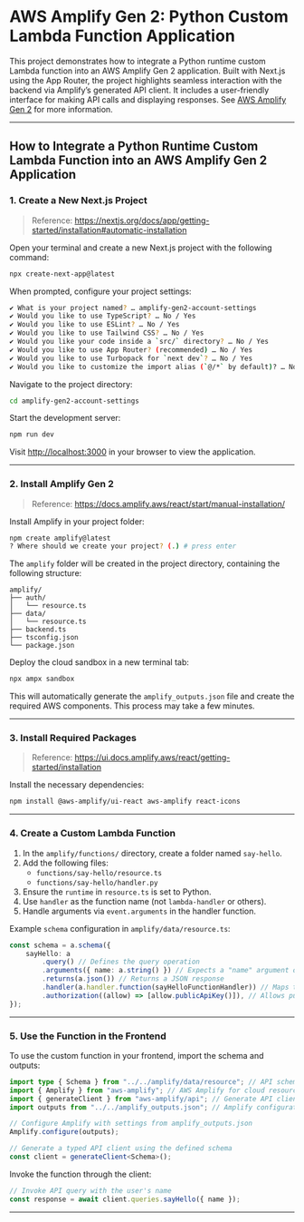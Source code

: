 # AWS Amplify Gen 2: Python Custom Lambda Function Application

This project demonstrates how to integrate a Python runtime custom Lambda function into an AWS Amplify Gen 2 application. Built with Next.js using the App Router, the project highlights seamless interaction with the backend via Amplify’s generated API client. It includes a user-friendly interface for making API calls and displaying responses. See [AWS Amplify Gen 2](https://docs.amplify.aws/nextjs/build-a-backend/functions/custom-functions/) for more information.

---

## How to Integrate a Python Runtime Custom Lambda Function into an AWS Amplify Gen 2 Application

### 1. Create a New Next.js Project

> Reference: https://nextjs.org/docs/app/getting-started/installation#automatic-installation

Open your terminal and create a new Next.js project with the following command:

```bash
npx create-next-app@latest
```

When prompted, configure your project settings:

```bash
✔ What is your project named? … amplify-gen2-account-settings
✔ Would you like to use TypeScript? … No / Yes
✔ Would you like to use ESLint? … No / Yes
✔ Would you like to use Tailwind CSS? … No / Yes
✔ Would you like your code inside a `src/` directory? … No / Yes
✔ Would you like to use App Router? (recommended) … No / Yes
✔ Would you like to use Turbopack for `next dev`? … No / Yes
✔ Would you like to customize the import alias (`@/*` by default)? … No / Yes
```

Navigate to the project directory:

```bash
cd amplify-gen2-account-settings
```

Start the development server:

```bash
npm run dev
```

Visit [http://localhost:3000](http://localhost:3000/) in your browser to view the application.

---

### 2. Install Amplify Gen 2

> Reference: https://docs.amplify.aws/react/start/manual-installation/

Install Amplify in your project folder:

```bash
npm create amplify@latest
? Where should we create your project? (.) # press enter
```

The `amplify` folder will be created in the project directory, containing the following structure:

```
amplify/
├── auth/
│   └── resource.ts
├── data/
│   └── resource.ts
├── backend.ts
├── tsconfig.json
└── package.json
```

Deploy the cloud sandbox in a new terminal tab:

```bash
npx ampx sandbox
```

This will automatically generate the `amplify_outputs.json` file and create the required AWS components. This process may take a few minutes.

---

### 3. Install Required Packages

> Reference: https://ui.docs.amplify.aws/react/getting-started/installation

Install the necessary dependencies:

```bash
npm install @aws-amplify/ui-react aws-amplify react-icons
```

---

### 4. Create a Custom Lambda Function

1. In the `amplify/functions/` directory, create a folder named `say-hello`.
2. Add the following files:
    - `functions/say-hello/resource.ts`
    - `functions/say-hello/handler.py`
3. Ensure the `runtime` in `resource.ts` is set to Python.
4. Use `handler` as the function name (not `lambda-handler` or others).
5. Handle arguments via `event.arguments` in the handler function.

Example `schema` configuration in `amplify/data/resource.ts`:

```typescript
const schema = a.schema({
    sayHello: a
        .query() // Defines the query operation
        .arguments({ name: a.string() }) // Expects a "name" argument of type string
        .returns(a.json()) // Returns a JSON response
        .handler(a.handler.function(sayHelloFunctionHandler)) // Maps to the Lambda function handler
        .authorization((allow) => [allow.publicApiKey()]), // Allows public API key access
});
```

---

### 5. Use the Function in the Frontend

To use the custom function in your frontend, import the schema and outputs:

```typescript
import type { Schema } from "../../amplify/data/resource"; // API schema type definition
import { Amplify } from "aws-amplify"; // AWS Amplify for cloud resource interaction
import { generateClient } from "aws-amplify/api"; // Generate API client for Amplify
import outputs from "../../amplify_outputs.json"; // Amplify configuration

// Configure Amplify with settings from amplify_outputs.json
Amplify.configure(outputs);

// Generate a typed API client using the defined schema
const client = generateClient<Schema>();
```

Invoke the function through the client:

```typescript
// Invoke API query with the user's name
const response = await client.queries.sayHello({ name });
```

---